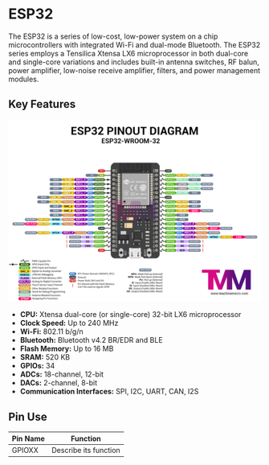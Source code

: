 # ESP32

The ESP32 is a series of low-cost, low-power system on a chip microcontrollers with integrated Wi-Fi and dual-mode Bluetooth. The ESP32 series employs a Tensilica Xtensa LX6 microprocessor in both dual-core and single-core variations and includes built-in antenna switches, RF balun, power amplifier, low-noise receive amplifier, filters, and power management modules.

## Key Features

![ESP32 Pinout](index/ESP32-pinout-diagram.jpg)

*   **CPU:** Xtensa dual-core (or single-core) 32-bit LX6 microprocessor
*   **Clock Speed:** Up to 240 MHz
*   **Wi-Fi:** 802.11 b/g/n
*   **Bluetooth:** Bluetooth v4.2 BR/EDR and BLE
*   **Flash Memory:** Up to 16 MB
*   **SRAM:** 520 KB
*   **GPIOs:** 34
*   **ADCs:** 18-channel, 12-bit
*   **DACs:** 2-channel, 8-bit
*   **Communication Interfaces:** SPI, I2C, UART, CAN, I2S

## Pin Use

| Pin Name | Function |
| -------- | -------- |
| GPIOXX   | Describe its function |
